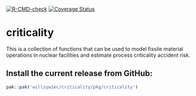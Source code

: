 [![R-CMD-check](https://github.com/willzywiec/criticality/workflows/R-CMD-check/badge.svg)](https://github.com/willzywiec/criticality/actions)
[![Coverage Status](https://coveralls.io/repos/willzywiec/criticality/badge.svg?branch=master)](https://coveralls.io/r/willzywiec/criticality?branch=master)

# criticality

This is a collection of functions that can be used to model fissile material operations in nuclear facilities and estimate process criticality accident risk.  

## Install the current release from GitHub:  
```r
pak::pak('willzywiec/criticality/pkg/criticality')
```
